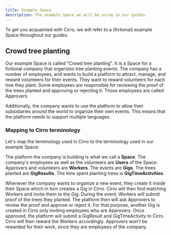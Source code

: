 ```yaml
---
title: Example Space
description: The example Space we will be using in our guides.
---
```


To get you acquainted with Cirro, we will refer to a (fictional) example Space throughout our guides.

## Crowd tree planting

Our example Space is called "Crowd tree planting". It is a Space for a fictional company that organizes tree planting events. The company has a number of employees, and wants to build a platform to attract, manage, and reward volunteers for their events. They want to reward volunteers for each tree they plant. Some employees are responsible for reviewing the proof of the trees planted and approving or rejecting it. Those employees are called Approvers.

Additionally, the company wants to use the platform to allow their subsidiaries around the world to organize their own events. This means that the platform needs to support multiple languages.

### Mapping to Cirro terminology

Let's map the terminology used in Cirro to the terminology used in our example Space:

The platform the company is building is what we call a **Space**. The company's employees as well as the volunteers are **Users** of the Space. Approvers and volunteers are **Workers**. The events are **Gigs**. The trees planted are **GigResults**. The time spent planting trees is **GigTimeActivities**.

Whenever the company wants to organize a new event, they create it inside their Space which in turn creates a Gig in Cirro. Cirro will then find matching Workers and invite them to the Gig. During the event, Workers will submit proof of the trees they planted. The platform then will ask Approvers to review the proof and approve or reject it. For that purpose, another Gig is created in Cirro only inviting employees who are Approvers. Once approved, the platform will submit a GigResult and GigTimeActivity to Cirro. Cirro will then reward the Workers accordingly. Approvers won't be rewarded for their work, since they are employees of the company.

